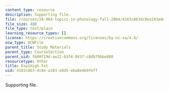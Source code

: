 ```yaml
---
content_type: resource
description: Supporting file.
file: /courses/24-964-topics-in-phonology-fall-2004/4183c863dc8ea103e8d5eba8e4b9feff_Exp1High.txt
file_size: 488
file_type: text/plain
learning_resource_types: []
license: https://creativecommons.org/licenses/by-nc-sa/4.0/
ocw_type: OCWFile
parent_title: Study Materials
parent_type: CourseSection
parent_uid: f600f19d-ae22-b3f4-9437-c8db79bbe880
resourcetype: Other
title: Exp1High.txt
uid: 4183c863-dc8e-a103-e8d5-eba8e4b9feff
---
```

Supporting file.